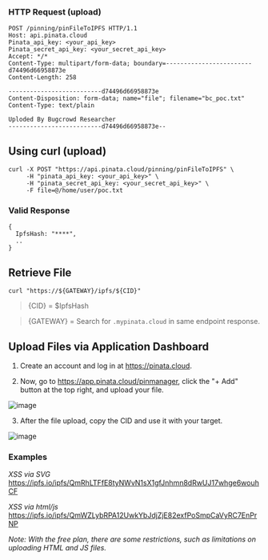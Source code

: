 ### HTTP Request (upload)

```
POST /pinning/pinFileToIPFS HTTP/1.1
Host: api.pinata.cloud
Pinata_api_key: <your_api_key>
Pinata_secret_api_key: <your_secret_api_key>
Accept: */*
Content-Type: multipart/form-data; boundary=------------------------d74496d66958873e
Content-Length: 258

--------------------------d74496d66958873e
Content-Disposition: form-data; name="file"; filename="bc_poc.txt"
Content-Type: text/plain

Uploded By Bugcrowd Researcher
--------------------------d74496d66958873e--
```
## Using curl (upload)

```
curl -X POST "https://api.pinata.cloud/pinning/pinFileToIPFS" \
     -H "pinata_api_key: <your_api_key>" \
     -H "pinata_secret_api_key: <your_secret_api_key>" \
     -F file=@/home/user/poc.txt
```
### Valid Response 

```
{
  IpfsHash: "****",
  ..
}
```
## Retrieve File

```
curl "https://${GATEWAY}/ipfs/${CID}"
```

> {CID} = $IpfsHash

> {GATEWAY} = Search for `.mypinata.cloud` in same endpoint response.

## Upload Files via Application Dashboard

1. Create an account and log in at https://pinata.cloud.

2. Now, go to https://app.pinata.cloud/pinmanager, click the "+ Add" button at the top right, and upload your file.

>
![image](https://github.com/user-attachments/assets/9add7ffa-ae1f-4d1a-8b73-986c89a48757)

3. After the file upload, copy the CID and use it with your target.

>
![image](https://github.com/user-attachments/assets/5d9bf95b-a055-403d-a9b2-11cdf104edc6)

### Examples

_XSS via SVG_
https://ipfs.io/ipfs/QmRhLTFfE8tyNWvN1sX1gfJnhmn8dRwUJ17whge6wouhCF

_XSS via html/js_
https://ipfs.io/ipfs/QmWZLybRPA12UwkYbJdjZjE82exfPoSmpCaVyRC7EnPrNP

_Note: With the free plan, there are some restrictions, such as limitations on uploading HTML and JS files._

